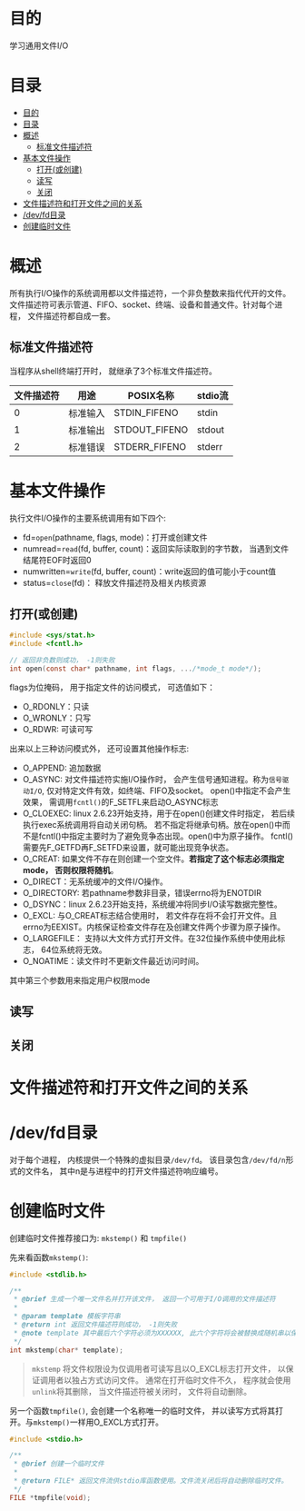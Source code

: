 # 目的
学习通用文件I/O

# 目录
- [目的](#目的)
- [目录](#目录)
- [概述](#概述)
  - [标准文件描述符](#标准文件描述符)
- [基本文件操作](#基本文件操作)
  - [打开(或创建)](#打开或创建)
  - [读写](#读写)
  - [关闭](#关闭)
- [文件描述符和打开文件之间的关系](#文件描述符和打开文件之间的关系)
- [/dev/fd目录](#devfd目录)
- [创建临时文件](#创建临时文件)

# 概述
所有执行I/O操作的系统调用都以文件描述符，一个非负整数来指代代开的文件。文件描述符可表示管道、FIFO、socket、终端、设备和普通文件。针对每个进程， 文件描述符都自成一套。
## 标准文件描述符
当程序从shell终端打开时， 就继承了3个标准文件描述符。 

|文件描述符|用途|POSIX名称|stdio流|
|---------|----|---------|-------|
|0|标准输入|STDIN_FIFENO|stdin|
|1|标准输出|STDOUT_FIFENO|stdout|
|2|标准错误|STDERR_FIFENO|stderr|

# 基本文件操作

执行文件I/O操作的主要系统调用有如下四个:
- fd=`open`(pathname, flags, mode)：打开或创建文件
- numread=`read`(fd, buffer, count)：返回实际读取到的字节数， 当遇到文件结尾符EOF时返回0
- numwritten=`write`(fd, buffer, count)：write返回的值可能小于count值
- status=`close`(fd)： 释放文件描述符及相关内核资源


## 打开(或创建)
```c
#include <sys/stat.h>
#include <fcntl.h>

// 返回非负数则成功， -1则失败
int open(const char* pathname, int flags, .../*mode_t mode*/);
```
flags为位掩码， 用于指定文件的访问模式， 可选值如下：
- O_RDONLY：只读
- O_WRONLY：只写
- O_RDWR: 可读可写

出来以上三种访问模式外， 还可设置其他操作标志:
- O_APPEND: 追加数据
- O_ASYNC: 对文件描述符实施I/O操作时， 会产生信号通知进程。称为`信号驱动I/O`, 仅对特定文件有效，如终端、FIFO及socket。 open()中指定不会产生效果， 需调用`fcntl()`的F_SETFL来启动O_ASYNC标志
- O_CLOEXEC: linux 2.6.23开始支持，用于在open()创建文件时指定， 若后续执行exec系统调用将自动关闭句柄。 若不指定将继承句柄。放在open()中而不是fcntl()中指定主要时为了避免竞争态出现。open()中为原子操作。 fcntl()需要先F_GETFD再F_SETFD来设置，就可能出现竞争状态。
- O_CREAT: 如果文件不存在则创建一个空文件。**若指定了这个标志必须指定mode， 否则权限将随机**。
- O_DIRECT：无系统缓冲的文件I/O操作。 
- O_DIRECTORY: 若pathname参数非目录，错误errno将为ENOTDIR
- O_DSYNC：linux 2.6.23开始支持，系统缓冲将同步I/O读写数据完整性。
- O_EXCL: 与O_CREAT标志结合使用时， 若文件存在将不会打开文件。且errno为EEXIST。内核保证检查文件存在及创建文件两个步骤为原子操作。
- O_LARGEFILE： 支持以大文件方式打开文件。在32位操作系统中使用此标志， 64位系统将无效。
- O_NOATIME：读文件时不更新文件最近访问时间。


其中第三个参数用来指定用户权限mode

## 读写


## 关闭


# 文件描述符和打开文件之间的关系


# /dev/fd目录

对于每个进程， 内核提供一个特殊的虚拟目录`/dev/fd`。 该目录包含`/dev/fd/n`形式的文件名， 其中n是与进程中的打开文件描述符响应编号。

# 创建临时文件
创建临时文件推荐接口为: `mkstemp()` 和 `tmpfile()`

先来看函数`mkstemp()`:
```c
#include <stdlib.h>

/**
 * @brief 生成一个唯一文件名并打开该文件， 返回一个可用于I/O调用的文件描述符
 * 
 * @param template 模板字符串
 * @return int 返回文件描述符则成功， -1则失败
 * @note template 其中最后六个字符必须为XXXXXX, 此六个字符将会被替换成随机串以保证唯一性
 */
int mkstemp(char* template);
```

> `mkstemp` 将文件权限设为仅调用者可读写且以O_EXCL标志打开文件， 以保证调用者以独占方式访问文件。
> 通常在打开临时文件不久， 程序就会使用`unlink`将其删除， 当文件描述符被关闭时， 文件将自动删除。


另一个函数`tmpfile()`, 会创建一个名称唯一的临时文件， 并以读写方式将其打开。与`mkstemp()`一样用O_EXCL方式打开。
```c
#include <stdio.h>

/**
 * @brief 创建一个临时文件
 * 
 * @return FILE* 返回文件流供stdio库函数使用。文件流关闭后将自动删除临时文件。
 */
FILE *tmpfile(void);

```


